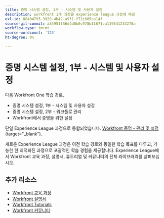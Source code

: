 ```yaml
---
title: 증명 시스템 설정, 1부 - 시스템 및 사용자 설정
description: workfront 1개 과정을 experience league 과정에 매핑
exl-id: 88404795-3929-4b42-a931-f72c665ca14f
source-git-commit: a35951f56d4d0b0c978b11671ca119541234270a
workflow-type: tm+mt
source-wordcount: '123'
ht-degree: 0%

---
```


# 증명 시스템 설정, 1부 - 시스템 및 사용자 설정

다음 Workfront One 학습 경로,

* 증명 시스템 설정, 1부 - 시스템 및 사용자 설정
* 증명 시스템 설정, 2부 - 워크플로 관리
* Workfront에서 증명을 위한 설정

단일 Experience League 과정으로 통합되었습니다. [Workfront 증명 - 관리 및 설정](https://experienceleague.adobe.com/?recommended=Workfront-A-1-2022.3.proof){target="_blank"}.

새로운 Experience League 과정은 이전 학습 경로와 동일한 학습 목표를 다루고, 가능한 한 최적화된 과정으로 포괄적인 학습 경험을 제공합니다.  Experience League에서 Workfront 교육 과정, 설명서, 튜토리얼 및 커뮤니티의 전체 라이브러리를 살펴보십시오.

## 추가 리소스

* [Workfront 교육 과정](https://experienceleague.adobe.com/?lang=en&amp;Solution=Workfront#courses)
* [Workfront 설명서](https://experienceleague.adobe.com/docs/workfront.html)
* [Workfront Tutorials](https://experienceleague.adobe.com/docs/workfront-learn/tutorials-workfront/home.html)
* [Workfront 커뮤니티](https://experienceleaguecommunities.adobe.com/t5/workfront/ct-p/workfront)
